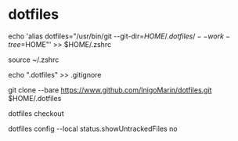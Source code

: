 # dotfiles

echo 'alias dotfiles="/usr/bin/git --git-dir=$HOME/.dotfiles/ --work-tree=$HOME"' >> $HOME/.zshrc

source ~/.zshrc

echo ".dotfiles" >> .gitignore

git clone --bare https://www.github.com/InigoMarin/dotfiles.git $HOME/.dotfiles

dotfiles checkout

dotfiles config --local status.showUntrackedFiles no
